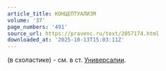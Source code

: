 ```yaml
---
article_title: КОНЦЕПТУАЛИЗМ
volume: '37'
page_numbers: '491'
source_url: https://pravenc.ru/text/2057174.html
downloaded_at: '2025-10-13T15:03:11Z'
---
```


(в схоластике) - см. в ст. [Универсалии](https://pravenc.ru/text/Универсалии.html).
